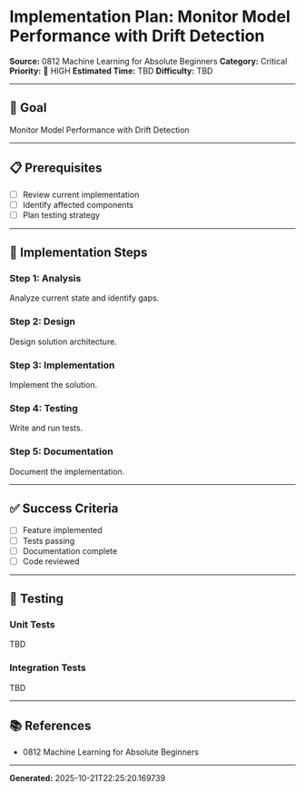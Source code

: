 # Implementation Plan: Monitor Model Performance with Drift Detection

**Source:** 0812 Machine Learning for Absolute Beginners
**Category:** Critical
**Priority:** 🔴 HIGH
**Estimated Time:** TBD
**Difficulty:** TBD

---

## 🎯 Goal

Monitor Model Performance with Drift Detection

---

## 📋 Prerequisites

- [ ] Review current implementation
- [ ] Identify affected components
- [ ] Plan testing strategy

---

## 🔧 Implementation Steps

### Step 1: Analysis

Analyze current state and identify gaps.

### Step 2: Design

Design solution architecture.

### Step 3: Implementation

Implement the solution.

### Step 4: Testing

Write and run tests.

### Step 5: Documentation

Document the implementation.

---

## ✅ Success Criteria

- [ ] Feature implemented
- [ ] Tests passing
- [ ] Documentation complete
- [ ] Code reviewed

---

## 🧪 Testing

### Unit Tests

TBD

### Integration Tests

TBD

---

## 📚 References

- 0812 Machine Learning for Absolute Beginners

---

**Generated:** 2025-10-21T22:25:20.169739

